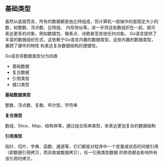 
## 基础类型

虽然从底层而言，所有的数据都是由比特组成，但计算机一般操作的是固定大小的数，如整数、浮点数、比特组、
内存地址等。进一步将这些数组织在一起，就可表达更多的对象，例如数据包、像素点、诗歌甚至其他任何对象。
Go语言提供了丰富的数据组织形式，这依赖于Go语言内置的数据类型，这些内置的数据类型，兼顾了硬件的特性
和表达复杂数据结构的便捷性。

Go语言将数据类型分为四类

- 基础数据
- 复合数据
- 引用类型
- 接口类型

**基础数据类型**

整数、浮点数、复数、布尔型、字符串

**复合类型**

数组、Slice、Map、结构体等，通过组合简单类型，来表达更加复杂的数据结构

**引用类型**

指针、切片、字典、函数、通道等，它们都是对程序中一个变量或状态的间接引用（即数据引用拷贝，而非直接数据拷贝），任一引用类型数据
的修改都会影响所有该引用的拷贝。


















